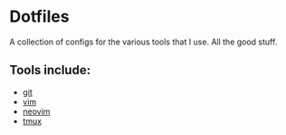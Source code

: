 # Dotfiles

A collection of configs for the various tools that I use. All the good stuff.

## Tools include:
-   [git](https://git-scm.com/)
-   [vim](https://github.com/vim/vim)
-   [neovim](https://github.com/neovim/neovim)
-   [tmux](https://github.com/tmux/tmux/wiki)